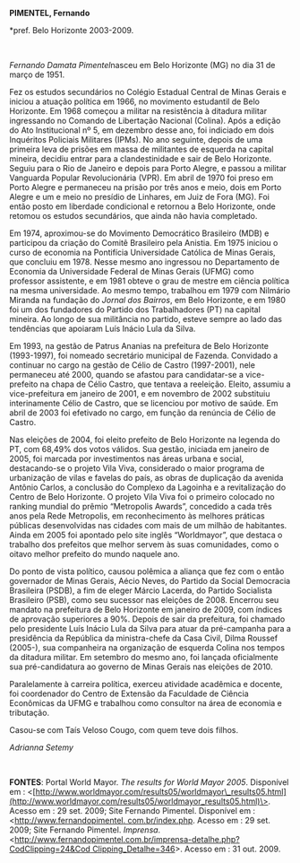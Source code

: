 **PIMENTEL, Fernando**

\*pref. Belo Horizonte 2003-2009.

 

*Fernando Damata Pimentel*nasceu em Belo Horizonte (MG) no dia 31 de
março de 1951.

Fez os estudos secundários no Colégio Estadual Central de Minas Gerais e
iniciou a atuação política em 1966, no movimento estudantil de Belo
Horizonte. Em 1968 começou a militar na resistência à ditadura militar
ingressando no Comando de Libertação Nacional (Colina). Após a edição do
Ato Institucional nº 5, em dezembro desse ano, foi indiciado em dois
Inquéritos Policiais Militares (IPMs). No ano seguinte, depois de uma
primeira leva de prisões em massa de militantes de esquerda na capital
mineira, decidiu entrar para a clandestinidade e sair de Belo Horizonte.
Seguiu para o Rio de Janeiro e depois para Porto Alegre, e passou a
militar Vanguarda Popular Revolucionária (VPR). Em abril de 1970 foi
preso em Porto Alegre e permaneceu na prisão por três anos e meio, dois
em Porto Alegre e um e meio no presídio de Linhares, em Juiz de Fora
(MG). Foi então posto em liberdade condicional e retornou a Belo
Horizonte, onde retomou os estudos secundários, que ainda não havia
completado.

Em 1974, aproximou-se do Movimento Democrático Brasileiro (MDB) e
participou da criação do Comitê Brasileiro pela Anistia. Em 1975 iniciou
o curso de economia na Pontifícia Universidade Católica de Minas Gerais,
que concluiu em 1978. Nesse mesmo ano ingressou no Departamento de
Economia da Universidade Federal de Minas Gerais (UFMG) como professor
assistente, e em 1981 obteve o grau de mestre em ciência política na
mesma universidade. Ao mesmo tempo, trabalhou em 1979 com Nilmário
Miranda na fundação do *Jornal dos Bairros*, em Belo Horizonte, e em
1980 foi um dos fundadores do Partido dos Trabalhadores (PT) na capital
mineira. Ao longo de sua militância no partido, esteve sempre ao lado
das tendências que apoiaram Luís Inácio Lula da Silva.

Em 1993, na gestão de Patrus Ananias na prefeitura de Belo Horizonte
(1993-1997), foi nomeado secretário municipal de Fazenda. Convidado a
continuar no cargo na gestão de Célio de Castro (1997-2001), nele
permaneceu até 2000, quando se afastou para candidatar-se a
vice-prefeito na chapa de Célio Castro, que tentava a reeleição. Eleito,
assumiu a vice-prefeitura em janeiro de 2001, e em novembro de 2002
substituiu interinamente Célio de Castro, que se licenciou por motivo de
saúde. Em abril de 2003 foi efetivado no cargo, em função da renúncia de
Célio de Castro.

Nas eleições de 2004, foi eleito prefeito de Belo Horizonte na legenda
do PT, com 68,49% dos votos válidos. Sua gestão, iniciada em janeiro de
2005, foi marcada por investimentos nas áreas urbana e social,
destacando-se o projeto Vila Viva, considerado o maior programa de
urbanização de vilas e favelas do país, as obras de duplicação da
avenida Antônio Carlos, a conclusão do Complexo da Lagoinha e a
revitalização do Centro de Belo Horizonte. O projeto Vila Viva foi o
primeiro colocado no ranking mundial do prêmio “Metropolis Awards”,
concedido a cada três anos pela Rede Metropolis, em reconhecimento às
melhores práticas públicas desenvolvidas nas cidades com mais de um
milhão de habitantes. Ainda em 2005 foi apontado pelo site inglês
“Worldmayor”, que destaca o trabalho dos prefeitos que melhor servem às
suas comunidades, como o oitavo melhor prefeito do mundo naquele ano.

Do ponto de vista político, causou polêmica a aliança que fez com o
então governador de Minas Gerais, Aécio Neves, do Partido da Social
Democracia Brasileira (PSDB), a fim de eleger Márcio Lacerda, do Partido
Socialista Brasileiro (PSB), como seu sucessor nas eleições de 2008.
Encerrou seu mandato na prefeitura de Belo Horizonte em janeiro de 2009,
com índices de aprovação superiores a 90%. Depois de sair da prefeitura,
foi chamado pelo presidente Luís Inácio Lula da Silva para atuar da
pré-campanha para a presidência da República da ministra-chefe da Casa
Civil, Dilma Roussef (2005-), sua companheira na organização de esquerda
Colina nos tempos da ditadura militar. Em setembro do mesmo ano, foi
lançada oficialmente sua pré-candidatura ao governo de Minas Gerais nas
eleições de 2010.

Paralelamente à carreira política, exerceu atividade acadêmica e
docente, foi coordenador do Centro de Extensão da Faculdade de Ciência
Econômicas da UFMG e trabalhou como consultor na área de economia e
tributação.

Casou-se com Taís Veloso Cougo, com quem teve dois filhos.

*Adrianna Setemy*

 

**FONTES**: Portal World Mayor. *The results for World Mayor 2005*.
Disponível em :
\<[http://www.worldmayor.com/results05/worldmayor\_results05.html](http://www.worldmayor.com/results05/worldmayor_results05.html)\>.
Acesso em : 29 set. 2009; Site Fernando Pimentel. Disponível em :
\<[http://www.fernandopimentel.
com.br/index.php](http://www.fernandopimentel.%20com.br/index.php).
Acesso em : 29 set. 2009; Site Fernando Pimentel. *Imprensa*.
\<[http://www.fernandopimentel.com.br/imprensa-detalhe.php?CodClipping=24&Cod
Clipping\_Detalhe=346](http://www.fernandopimentel.com.br/imprensa-detalhe.php?CodClipping=24&Cod%20Clipping_Detalhe=346)\>.
Acesso em : 31 out. 2009.

